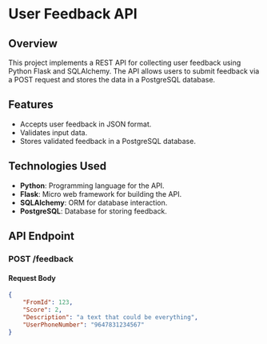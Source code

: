 # User Feedback API

## Overview

This project implements a REST API for collecting user feedback using Python Flask and SQLAlchemy. The API allows users to submit feedback via a POST request and stores the data in a PostgreSQL database.

## Features

- Accepts user feedback in JSON format.
- Validates input data.
- Stores validated feedback in a PostgreSQL database.

## Technologies Used

- **Python**: Programming language for the API.
- **Flask**: Micro web framework for building the API.
- **SQLAlchemy**: ORM for database interaction.
- **PostgreSQL**: Database for storing feedback.

## API Endpoint

### POST /feedback

#### Request Body

```json
{
    "FromId": 123,
    "Score": 2,
    "Description": "a text that could be everything",
    "UserPhoneNumber": "9647831234567"
}
